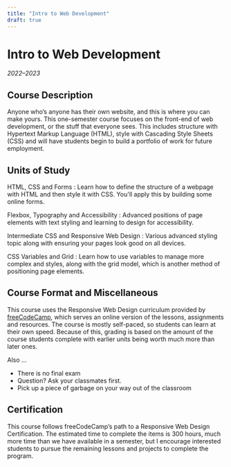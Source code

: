 ```yaml
---
title: "Intro to Web Development"
draft: true
---
```


# Intro to Web Development
_2022–2023_

## Course Description

Anyone who’s anyone has their own website, and this is where you can make yours. This one-semester course focuses on the front-end of web development, or the stuff that everyone sees. This includes structure with Hypertext Markup Language (HTML), style with Cascading Style Sheets (CSS) and will have students begin to build a portfolio of work for future employment.

## Units of Study

HTML, CSS and Forms
: Learn how to define the structure of a webpage with HTML and then style it with CSS. You'll apply this by building some online forms.

Flexbox, Typography and Accessibility
: Advanced positions of page elements with text styling and learning to design for accessibility.

Intermediate CSS and Responsive Web Design
: Various advanced styling topic along with ensuring your pages look good on all devices.

CSS Variables and Grid
: Learn how to use variables to manage more complex and styles, along with the grid model, which is another method of positioning page elements.

## Course Format and Miscellaneous

This course uses the Responsive Web Design curriculum provided by [freeCodeCamp](https://www.freecodecamp.org/), which serves an online version of the lessons, assignments and resources. The course is mostly self-paced, so students can learn at their own speed. Because of this, grading is based on the amount of the course students complete with earlier units being worth much more than later ones. 

Also …

- There is no final exam
- Question? Ask your classmates first.
- Pick up a piece of garbage on your way out of the classroom

## Certification

This course follows freeCodeCamp’s path to a Responsive Web Design Certification. The estimated time to complete the items is 300 hours, much more time than we have available in a semester, but I encourage interested students to pursue the remaining lessons and projects to complete the program.